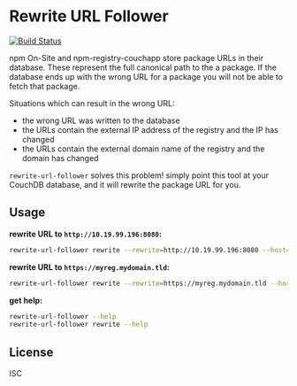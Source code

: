 # Rewrite URL Follower

[![Build Status](https://travis-ci.org/npm/rewrite-url-follower.svg)](https://travis-ci.org/npm/rewrite-url-follower)

npm On-Site and npm-registry-couchapp store package URLs in their
database. These represent the full canonical path to the a package.
If the database ends up with the wrong URL for a package you will not
be able to fetch that package.

Situations which can result in the wrong URL:
- the wrong URL was written to the database
- the URLs contain the external IP address of the registry and the IP has changed
- the URLs contain the external domain name of the registry and the domain has changed

`rewrite-url-follower` solves this problem! simply point this tool
at your CouchDB database, and it will rewrite the package URL for you.

## Usage

**rewrite URL to `http://10.19.99.196:8080`:**

```sh
rewrite-url-follower rewrite --rewrite=http://10.19.99.196:8080 --host=172.17.0.1 --port=5984
```

**rewrite URL to `https://myreg.mydomain.tld`:**

```sh
rewrite-url-follower rewrite --rewrite=https://myreg.mydomain.tld --host=172.17.0.1 --port=5984
```


**get help:**

```sh
rewrite-url-follower --help
rewrite-url-follower rewrite --help
```

## License

ISC
